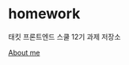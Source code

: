 # homework

태킷 프론트엔드 스쿨 12기 과제 저장소

[About me](https://github.com/betteree/homework/blob/main/md/about-me.md)

